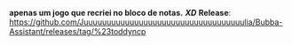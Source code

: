 **apenas um jogo que recriei no bloco de notas.**
***XD***
**Release**: https://github.com/Juuuuuuuuuuuuuuuuuuuuuuuuuuuuuuuuuuulia/Bubba-Assistant/releases/tag/%23toddyncp
